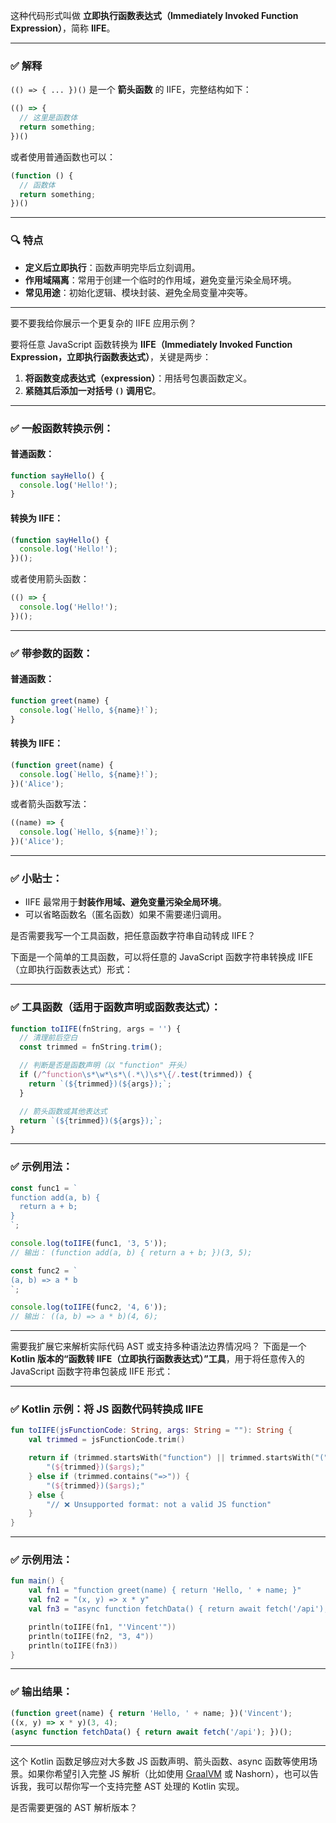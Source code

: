 这种代码形式叫做 **立即执行函数表达式（Immediately Invoked Function Expression）**，简称 **IIFE**。

---

### ✅ 解释

`(() => { ... })()` 是一个 **箭头函数** 的 IIFE，完整结构如下：

```js
(() => {
  // 这里是函数体
  return something;
})()
```

或者使用普通函数也可以：

```js
(function () {
  // 函数体
  return something;
})()
```

---

### 🔍 特点

* **定义后立即执行**：函数声明完毕后立刻调用。
* **作用域隔离**：常用于创建一个临时的作用域，避免变量污染全局环境。
* **常见用途**：初始化逻辑、模块封装、避免全局变量冲突等。

---

要不要我给你展示一个更复杂的 IIFE 应用示例？

要将任意 JavaScript 函数转换为 **IIFE（Immediately Invoked Function Expression，立即执行函数表达式）**，关键是两步：

1. **将函数变成表达式（expression）**：用括号包裹函数定义。
2. **紧随其后添加一对括号 `()` 调用它**。

---

### ✅ 一般函数转换示例：

#### 普通函数：

```js
function sayHello() {
  console.log('Hello!');
}
```

#### 转换为 IIFE：

```js
(function sayHello() {
  console.log('Hello!');
})();
```

或者使用箭头函数：

```js
(() => {
  console.log('Hello!');
})();
```

---

### ✅ 带参数的函数：

#### 普通函数：

```js
function greet(name) {
  console.log(`Hello, ${name}!`);
}
```

#### 转换为 IIFE：

```js
(function greet(name) {
  console.log(`Hello, ${name}!`);
})('Alice');
```

或者箭头函数写法：

```js
((name) => {
  console.log(`Hello, ${name}!`);
})('Alice');
```

---

### ✅ 小贴士：

* IIFE 最常用于**封装作用域、避免变量污染全局环境**。
* 可以省略函数名（匿名函数）如果不需要递归调用。

是否需要我写一个工具函数，把任意函数字符串自动转成 IIFE？

下面是一个简单的工具函数，可以将任意的 JavaScript 函数字符串转换成 IIFE（立即执行函数表达式）形式：

---

### ✅ 工具函数（适用于函数声明或函数表达式）：

```js
function toIIFE(fnString, args = '') {
  // 清理前后空白
  const trimmed = fnString.trim();

  // 判断是否是函数声明（以 "function" 开头）
  if (/^function\s*\w*\s*\(.*\)\s*\{/.test(trimmed)) {
    return `(${trimmed})(${args});`;
  }

  // 箭头函数或其他表达式
  return `(${trimmed})(${args});`;
}
```

---

### ✅ 示例用法：

```js
const func1 = `
function add(a, b) {
  return a + b;
}
`;

console.log(toIIFE(func1, '3, 5'));
// 输出： (function add(a, b) { return a + b; })(3, 5);

const func2 = `
(a, b) => a * b
`;

console.log(toIIFE(func2, '4, 6'));
// 输出： ((a, b) => a * b)(4, 6);
```

---

需要我扩展它来解析实际代码 AST 或支持多种语法边界情况吗？
下面是一个 **Kotlin 版本的“函数转 IIFE（立即执行函数表达式）”工具**，用于将任意传入的 JavaScript 函数字符串包装成 IIFE 形式：

---

### ✅ Kotlin 示例：将 JS 函数代码转换成 IIFE

```kotlin
fun toIIFE(jsFunctionCode: String, args: String = ""): String {
    val trimmed = jsFunctionCode.trim()

    return if (trimmed.startsWith("function") || trimmed.startsWith("(") || trimmed.startsWith("async") || trimmed.startsWith("x") || trimmed.startsWith("{")) {
        "(${trimmed})($args);"
    } else if (trimmed.contains("=>")) {
        "(${trimmed})($args);"
    } else {
        "// ❌ Unsupported format: not a valid JS function"
    }
}
```

---

### ✅ 示例用法：

```kotlin
fun main() {
    val fn1 = "function greet(name) { return 'Hello, ' + name; }"
    val fn2 = "(x, y) => x * y"
    val fn3 = "async function fetchData() { return await fetch('/api'); }"

    println(toIIFE(fn1, "'Vincent'"))
    println(toIIFE(fn2, "3, 4"))
    println(toIIFE(fn3))
}
```

---

### ✅ 输出结果：

```js
(function greet(name) { return 'Hello, ' + name; })('Vincent');
((x, y) => x * y)(3, 4);
(async function fetchData() { return await fetch('/api'); })();
```

---

这个 Kotlin 函数足够应对大多数 JS 函数声明、箭头函数、async 函数等使用场景。如果你希望引入完整 JS 解析（比如使用 [GraalVM](https://www.graalvm.org/) 或 Nashorn），也可以告诉我，我可以帮你写一个支持完整 AST 处理的 Kotlin 实现。

是否需要更强的 AST 解析版本？
